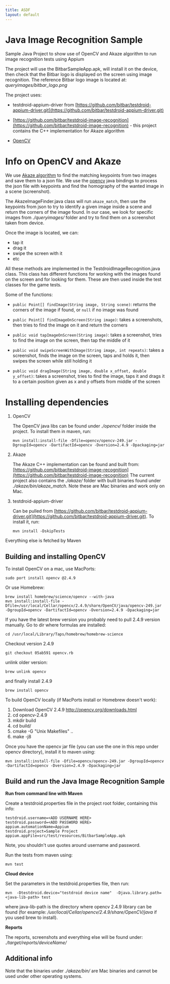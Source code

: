 ```yaml
---
title: ASDF
layout: default
---
```


# Java Image Recognition Sample

Sample Java Project to show use of OpenCV and Akaze algorithm to run
image recognition tests using Appium

The project will use the BitbarSampleApp.apk, will install it on the
device, then check that the Bitbar logo is displayed on the screen
using image recognition.
The reference Bitbar logo image is located at: *queryimages/bitbar_logo.png*

The project uses:

- testdroid-appium-driver from
  [https://github.com/bitbar/testdroid-appium-driver.git](https://github.com/bitbar/testdroid-appium-driver.git)

- [https://github.com/bitbar/testdroid-image-recognition](https://github.com/bitbar/testdroid-image-recognition) - this project
  contains the C++ implementation for Akaze algorithm

- [OpenCV](http://opencv.org/)


# Info on OpenCV and Akaze

We use [Akaze algorithm](https://github.com/pablofdezalc/akaze) to find
the matching keypoints from two images and save them to a json file.
We use the [opencv](http://opencv.org/) java bindings to process the
json file with keypoints and find the homography of the wanted image
in a scene (screenshot).

The AkazeImageFinder.java class will run `akaze_match`, then use the
keypoints from json to try to identify a given image inside a scene
and return the corners of the image found. In our case, we look for
specific images from *./queryimages/* folder and try to find them on a
screenshot taken from device.

Once the image is located, we can:

- tap it
- drag it
- swipe the screen with it
- etc

All these methods are implemented in the
TestdroidImageRecognition.java class. This class has different
functions for working with the images found on the screen and for
looking for them. These are then used inside the test classes for the
game tests.

Some of the functions:

- `public Point[] findImage(String image, String scene)`: returns the
  corners of the image if found, or `null` if no image was found
  
- `public Point[] findImageOnScreen(String image)`: takes a
  screenshots, then tries to find the image on it and return the
  corners

- `public void tapImageOnScreen(String image)`: takes a screenshot,
  tries to find the image on the screen, then tap the middle of it

- `public void swipeScreenWithImage(String image, int repeats)`: takes
  a screenshot, finds the image on the screen, taps and holds it, then
  swipes the screen while still holding it

- `public void dragImage(String image, double x_offset, double
  y_offset)`: takes a screenshot, tries to find the image, taps it and
  drags it to a certain position given as x and y offsets from middle
  of the screen


# Installing dependencies


1. OpenCV

   The OpenCV java libs can be found under *./opencv/* folder
   inside the project. To install them in maven, run:

       mvn install:install-file -Dfile=opencv/opencv-249.jar -DgroupId=opencv -DartifactId=opencv -Dversion=2.4.9 -Dpackaging=jar 

2. Akaze

   The Akaze C++ implementation can be found and built from:
   [https://github.com/bitbar/testdroid-image-recognition](https://github.com/bitbar/testdroid-image-recognition)
   The current project also contains the *./akaze/* folder with built
   binaries found under *./akaze/bin/akaze_match*. Note these are Mac
   binaries and work only on Mac.

3. testdroid-appium-driver

   Can be pulled from
   [https://github.com/bitbar/testdroid-appium-driver.git](https://github.com/bitbar/testdroid-appium-driver.git). To install it, run:

       mvn install -DskipTests

Everything else is fetched by Maven


## Building and installing OpenCV 


To install OpenCV on a mac, use MacPorts:

    sudo port install opencv @2.4.9

Or use Homebrew:


    brew install homebrew/science/opencv --with-java  
    mvn install:install-file -Dfile=/usr/local/Cellar/opencv/2.4.9/share/OpenCV/java/opencv-249.jar -DgroupId=opencv -DartifactId=opencv -Dversion=2.4.9 -Dpackaging=jar


If you have the latest brew version you probably need to pull 2.4.9
version manually. Go to dir where formulas are installed:

    cd /usr/local/Library/Taps/homebrew/homebrew-science


Checkout version 2.4.9

    git checkout 05ab591 opencv.rb

unlink older version:

    brew unlink opencv

and finally install 2.4.9

    brew install opencv

To build OpenCV locally (if MacPorts install or Homebrew doesn't work):

1. Download OpenCV 2.4.9 http://opencv.org/downloads.html
1. cd opencv-2.4.9
1. mkdir build
1. cd build/
1. cmake -G "Unix Makefiles" ..
1. make -j8


Once you have the opencv jar file (you can use the one in this repo
under opencv directory), install it to maven using:

    mvn install:install-file -Dfile=opencv/opencv-249.jar -DgroupId=opencv -DartifactId=opencv -Dversion=2.4.9 -Dpackaging=jar 


## Build and run the Java Image Recognition Sample


**Run from command line with Maven**

Create a testdroid.properties file in the project root folder, containing this info:

    testdroid.username=<ADD USERNAME HERE>
    testdroid.password=<ADD PASSWORD HERE>
    appium.automationName=Appium
    testdroid.project=Sample Project
    appium.appFile=src/test/resources/BitbarSampleApp.apk

Note, you shouldn't use quotes around username and password.

Run the tests from maven using:

    mvn test

**Cloud device**

Set the parameters in the testdroid.properties file, then run:

    mvn  -Dtestdroid.device="testdroid device name"  -Djava.library.path=<java-lib-path> test  

where java-lib-path is the directory where opencv 2.4.9 library can be
found (for example: */usr/local/Cellar/opencv/2.4.9/share/OpenCV/java*
if you used brew to install).


**Reports**

The reports, screenshots and everything else will be found under:
*./target/reports/deviceName/*

## Additional info

Note that the binaries under *./akaze/bin/* are Mac binaries and
cannot be used under other operating systems.

